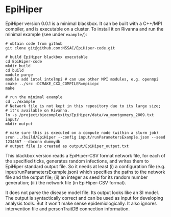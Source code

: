 # EpiHiper

EpiHiper version 0.0.1 is a minimal blackbox. It can be built with a C++/MPI compiler, and is executable on a cluster. To install it on Rivanna and run the minimal example (see under `example/`):

```
# obtain code from github
git clone git@github.com:NSSAC/EpiHiper-code.git

# build EpiHiper blackbox executable
cd EpiHiper-code
mkdir build
cd build
module purge
module add intel intelmpi # can use other MPI modules, e.g. openmpi
cmake ../src -DCMAKE_CXX_COMPILER=mpiicpc
make

# run the minimal example
cd ../example
# Network file is not kept in this repository due to its large size;
# it's available on Rivanna.
ln -s /project/biocomplexity/EpiHiper/data/va_montgomery_2009.txt input/
mkdir output

# make sure this is executed on a compute node (within a slurm job)
srun ../build/EpiHiper --config input/runParametersExample.json --seed 1234567 --dbconn dummydb
# output file is created as output/EpiHiper_output.txt
```

This blackbox version reads a EpiHiper-CSV format network file, for each of the specified ticks, generates random infections, and writes them to EpiHiper standard output file. So it needs at least (i) a configuration file (e.g. input/runParametersExample.json) which specifies the paths to the network file and the output file; (ii) an integer as seed for its random number generation; (iii) the network file (in EpiHiper-CSV format).

It does not parse the disease model file. Its output looks like an SI model. The output is syntactically correct and can be used as input for developing analysis tools. But it won't make sense epidemiologically. It also ignores intervention file and personTraitDB connection information.
